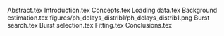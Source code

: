 Abstract.tex
Introduction.tex
Concepts.tex
Loading data.tex
Background estimation.tex
figures/ph_delays_distrib1/ph_delays_distrib1.png
Burst search.tex
Burst selection.tex
Fitting.tex
Conclusions.tex
